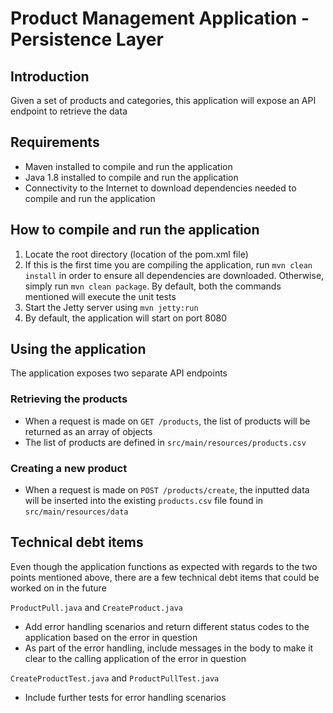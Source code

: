 # Product Management Application - Persistence Layer

## Introduction
Given a set of products and categories, this application will expose an API 
endpoint to retrieve the data

## Requirements
* Maven installed to compile and run the application
* Java 1.8 installed to compile and run the application
* Connectivity to the Internet to download dependencies needed to compile 
and run the application

## How to compile and run the application
1. Locate the root directory (location of the pom.xml file)
2. If this is the first time you are compiling the application, run 
`mvn clean install` in order to ensure all dependencies are downloaded.
Otherwise, simply run `mvn clean package`. By default, both the commands
mentioned will execute the unit tests
3. Start the Jetty server using `mvn jetty:run`
4. By default, the application will start on port 8080

## Using the application
The application exposes two separate API endpoints

### Retrieving the products
* When a request is made on `GET /products`, the list of products will be
returned as an array of objects
* The list of products are defined in `src/main/resources/products.csv`

### Creating a new product
* When a request is made on `POST /products/create`, the inputted data will
be inserted into the existing `products.csv` file found in 
`src/main/resources/data`

## Technical debt items
Even though the application functions as expected with regards to the two
points mentioned above, there are a few technical debt items that could
be worked on in the future

`ProductPull.java` and `CreateProduct.java`
* Add error handling scenarios and return different status codes to the
application based on the error in question
* As part of the error handling, include messages in the body to make
it clear to the calling application of the error in question

`CreateProductTest.java` and `ProductPullTest.java`
* Include further tests for error handling scenarios